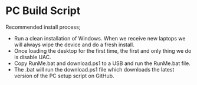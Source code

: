 # PC Build Script
 
Recommended install process;

- Run a clean installation of Windows. When we receive new laptops we will always wipe the device and do a fresh install.
- Once loading the desktop for the first time, the first and only thing we do is disable UAC. 
- Copy RunMe.bat and download.ps1 to a USB and run the RunMe.bat file. 
- The .bat will run the download.ps1 file which downloads the latest version of the PC setup script on GitHub.

